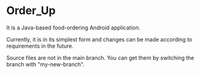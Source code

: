 # Order_Up
It is a Java-based food-ordering Android application. 

Currently, it is in its simplest form and changes can be made according to requirements in the future.

Source files are not in the main branch. You can get them by switching the branch with "my-new-branch".
